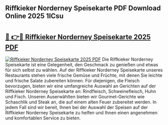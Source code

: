## Riffkieker Norderney Speisekarte PDF Download Online 2025 1ICsu

# <h2><a href="http://gcalsi.nevu.top/?p=Riffkieker+Norderney+Speisekarte">🔗 👉🔴 Riffkieker Norderney Speisekarte 2025 PDF</a></h2>

[![Riffkieker Norderney Speisekarte 2025 PDF](https://i.imgur.com/dBaPXMq.png)](http://gcalsi.nevu.top/?p=Riffkieker+Norderney+Speisekarte)
Die Riffkieker Norderney Speisekarte ist eine Gelegenheit, den Geschmack zu genießen und etwas für sich selbst zu wählen. Auf der Riffkieker Norderney Speisekarte unseres Restaurants stehen viele frische Gemüse und Früchte, mit denen Sie leichte und frische Salate zubereiten können. Für diejenigen, die Fleisch bevorzugen, bieten wir eine umfangreiche Auswahl an Gerichten auf der Riffkieker Norderney Speisekarte an: Rindfleisch, Schweinefleisch, Huhn und Fisch. Unseren Auserwählten bieten wir Gourmet-Gerichte wie Schaschlik und Steak an, die auf einem alten Feuer zubereitet werden. In jedem Fall sind wir bereit, Ihnen bei der Auswahl der Speisen auf der Riffkieker Norderney Speisekarte zu helfen und Ihnen einen angenehmen und komfortablen Service zu bieten.
